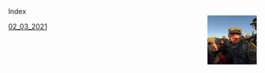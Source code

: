 Index         
<img align="right" width="100" height="100" src="images/beast.jpg">

[02_03_2021](2_3_21.md)

